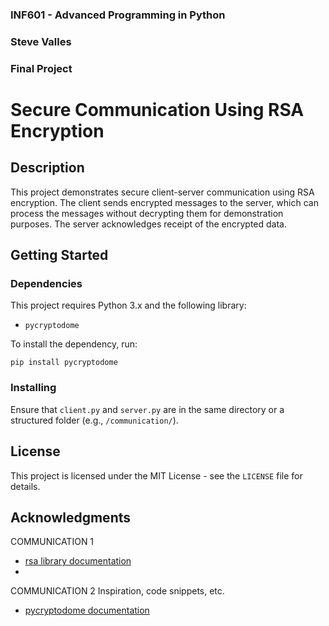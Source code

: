 ### INF601 - Advanced Programming in Python
### Steve Valles
### Final Project

# Secure Communication Using RSA Encryption

## Description
This project demonstrates secure client-server communication using RSA encryption. The client sends encrypted messages to the server, which can process the messages without decrypting them for demonstration purposes. The server acknowledges receipt of the encrypted data.

## Getting Started

### Dependencies
This project requires Python 3.x and the following library:
- `pycryptodome`

To install the dependency, run:
```
pip install pycryptodome
```

### Installing

Ensure that `client.py` and `server.py` are in the same directory or a structured folder (e.g., `/communication/`).


## License

This project is licensed under the MIT License - see the `LICENSE` file for details.

## Acknowledgments
COMMUNICATION 1
* [rsa library documentation](https://stuvel.eu/rsa)
* 
COMMUNICATION 2
Inspiration, code snippets, etc.
* [pycryptodome documentation](https://www.pycryptodome.org/)


